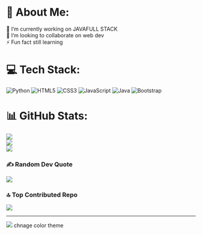 # 💫 About Me:
🔭 I’m currently working on JAVAFULL STACK<br>👯 I’m looking to collaborate on web dev<br>⚡ Fun fact still learning 


# 💻 Tech Stack:
![Python](https://img.shields.io/badge/python-3670A0?style=plastic&logo=python&logoColor=ffdd54) 
![HTML5](https://img.shields.io/badge/html5-%23E34F26.svg?style=plastic&logo=html5&logoColor=white) 
![CSS3](https://img.shields.io/badge/css3-%231572B6.svg?style=plastic&logo=css3&logoColor=white) 
![JavaScript](https://img.shields.io/badge/javascript-%23323330.svg?style=plastic&logo=javascript&logoColor=%23F7DF1E) 
![Java](https://img.shields.io/badge/java-%23ED8B00.svg?style=plastic&logo=openjdk&logoColor=white) 
![Bootstrap](https://img.shields.io/badge/bootstrap-%23563D7C.svg?style=plastic&logo=bootstrap&logoColor=white)

# 📊 GitHub Stats:
![](https://github-readme-stats.vercel.app/api?username=GuntamukkalaMounica&theme=ambient_gradient&hide_border=false&include_all_commits=true&count_private=true)<br/>
![](https://github-readme-streak-stats.herokuapp.com/?user=GuntamukkalaMounica&theme=ambient_gradient&hide_border=false)<br/>
![](https://github-readme-stats.vercel.app/api/top-langs/?username=GuntamukkalaMounica&theme=ambient_gradient&hide_border=false&include_all_commits=true&count_private=true&layout=compact)

### ✍️ Random Dev Quote
![](https://quotes-github-readme.vercel.app/api?type=horizontal&theme=radical)

### 🔝 Top Contributed Repo
![](https://github-contributor-stats.vercel.app/api?username=GuntamukkalaMounica&limit=5&theme=dark&combine_all_yearly_contributions=true)

---
[![](https://visitcount.itsvg.in/api?id=GuntamukkalaMounica&icon=0&color=0)](https://visitcount.itsvg.in) 
chnage color theme

